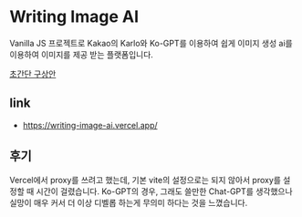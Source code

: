 # Writing Image AI

Vanilla JS 프로젝트로 Kakao의 Karlo와 Ko-GPT를 이용하여 쉽게 이미지 생성 ai를 이용하여 이미지를 제공 받는 플랫폼입니다.

[초간단 구상안](https://www.figma.com/file/J9joj1W8uGjILmczFdwoCe/Writing-Image-AI?type=whiteboard&node-id=0%3A1&t=AlzHD3jiUJGqLDlc-1)

## link
- https://writing-image-ai.vercel.app/

## 후기
Vercel에서 proxy를 쓰려고 했는데, 기본 vite의 설정으로는 되지 않아서 proxy를 설정할 때 시간이 걸렸습니다.
Ko-GPT의 경우, 그래도 쓸만한 Chat-GPT를 생각했으나 실망이 매우 커서 더 이상 디벨롭 하는게 무의미 하다는 것을 느꼈습니다.